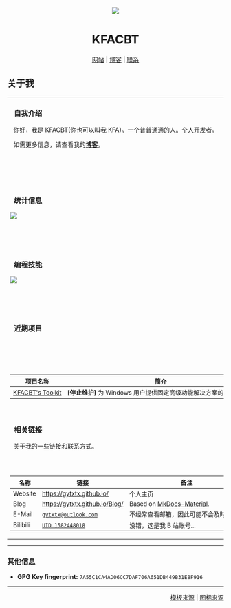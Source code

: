 <div align="center">

<!-- [![gytxtx's GitHub Avatar](https://avatars.githubusercontent.com/u/62281844?v=4)](https://github.com/gytxtx/) -->

<img width="96" src="https://avatars.githubusercontent.com/u/62281844?v=4" />

# KFACBT

[网站](https://gytxtx.github.io/)&nbsp;|&nbsp;[博客](https://gytxtx.github.io/Blog/)&nbsp;|&nbsp;[联系](#相关链接)

</div>

## 关于我

<table>
<tr><td>

### &nbsp;&nbsp;自我介绍

<img align="right" width="80" src="./assets/image/info_24dp_5F6368_FILL0_wght400_GRAD0_opsz24.svg" />

<!-- 怪... -->
<!-- &emsp;&emsp; -->

&nbsp;&nbsp;你好，我是 KFACBT(你也可以叫我 KFA)。一个普普通通的人。个人开发者。

&nbsp;&nbsp;如需更多信息，请查看我的[**博客**](#相关链接)。

<!-- 需要有一段长文本在这里凑数，以保证良好的显示效果 -->
&nbsp;&nbsp; &emsp;&emsp;&emsp;&emsp;&emsp;&emsp;&emsp;&emsp;&emsp;&emsp;&emsp;&emsp;&emsp;&emsp;&emsp;&emsp;&emsp;&emsp;&emsp;&emsp;&emsp;&emsp;&emsp;&emsp;&emsp;&emsp;&emsp;&emsp;&emsp;&emsp;&emsp;&emsp;&emsp;&emsp;&emsp;&emsp;&emsp;&emsp;&emsp;&emsp;&emsp;&emsp;&emsp;&emsp;&emsp;&emsp;&emsp;&emsp;

<br />

</td></tr>
<tr><td>

### &nbsp;&nbsp;统计信息

<img align="right" width="80" src="./assets/image/insert_chart_24dp_5F6368_FILL0_wght400_GRAD0_opsz24.svg" />

<!-- ![gytxtx's GitHub stats](https://github-readme-stats.vercel.app/api?username=gytxtx&show_icons=true&layout=compact&locale=cn&border_radius=0&theme=transparent) -->

<picture>
  <source
    srcset="https://github-readme-stats.vercel.app/api?username=gytxtx&layout=compact&text_color=f0f6fc&bg_color=00000000&border_color=3b444d&locale=cn&border_radius=0"
    media="(prefers-color-scheme: dark)"
  />
  <source
    srcset="https://github-readme-stats.vercel.app/api?username=gytxtx&layout=compact&text_color=1f2328&bg_color=00000000&border_color=e4e2e2&locale=cn&border_radius=0"
    media="(prefers-color-scheme: light), (prefers-color-scheme: no-preference)"
  />
  <img
    src="https://github-readme-stats.vercel.app/api?username=gytxtx&layout=compact&text_color=1f2328&bg_color=00000000&border_color=e4e2e2&locale=cn&border_radius=0" />
</picture>

</td></tr>
<tr><td>

### &nbsp;&nbsp;编程技能

<img align="right" width="80" src="./assets/image/code_24dp_5F6368_FILL0_wght400_GRAD0_opsz24.svg" />

<!-- ![Top Langs](https://github-readme-stats.vercel.app/api/top-langs/?username=gytxtx&layout=compact&locale=cn&border_radius=0&theme=transparent) -->

<picture>
  <source
    srcset="https://github-readme-stats.vercel.app/api/top-langs/?username=gytxtx&layout=compact&text_color=f0f6fc&bg_color=00000000&border_color=3b444d&locale=cn&border_radius=0"
    media="(prefers-color-scheme: dark)"
  />
  <source
    srcset="https://github-readme-stats.vercel.app/api/top-langs/?username=gytxtx&layout=compact&text_color=1f2328&bg_color=00000000&border_color=e4e2e2&locale=cn&border_radius=0"
    media="(prefers-color-scheme: light), (prefers-color-scheme: no-preference)"
  />
  <img
    src="https://github-readme-stats.vercel.app/api/top-langs/?username=gytxtx&layout=compact&text_color=1f2328&bg_color=00000000&border_color=e4e2e2&locale=cn&border_radius=0" />
</picture>

</td></tr>
<tr><td>

### &nbsp;&nbsp;近期项目

<img align="right" width="80" src="./assets/image/deployed_code_24dp_5F6368_FILL0_wght400_GRAD0_opsz24.svg" />

| 项目名称 | 简介 |
| ------- | --- |
| [KFACBT's Toolkit](https://github.com/gytxtx/KFACBT_Toolkit_Deprecated) | **[停止维护]** 为 Windows 用户提供固定高级功能解决方案的应用程序。 |

<br />

</td></tr>
<tr><td>

### &nbsp;&nbsp;相关链接

<img align="right" width="80" src="./assets/image/alternate_email_24dp_5F6368_FILL0_wght400_GRAD0_opsz24.svg" />

&nbsp;&nbsp;关于我的一些链接和联系方式。

| 名称 | 链接 | 备注 |
| ---- | ---- | ---- |
| Website | <https://gytxtx.github.io/> | 个人主页 |
| Blog | <https://gytxtx.github.io/Blog/> | Based on [MkDocs-Material](https://squidfunk.github.io/mkdocs-material/). |
| E-Mail | [`gytxtx@outlook.com`](mailto:gytxtx@outlook.com) | 不经常查看邮箱，因此可能不会及时回复。 |
| Bilibili | [`UID 1582448018`](https://space.bilibili.com/1582448018/) | 没错，这是我 B 站账号... |

</td></tr>
</table>

---

### 其他信息

* **GPG Key fingerprint:** `7A55C1CA4AD06CC7DAF706A651DB449B31E8F916`

---
<div align="right">

[模板来源](https://github.com/FurryR/FurryR/)&nbsp;|&nbsp;[图标来源](https://github.com/google/material-design-icons/)

</div>

